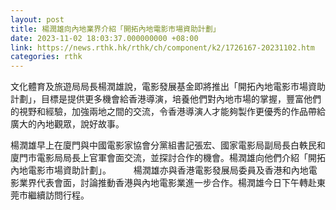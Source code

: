 ```yaml
---
layout: post
title: 楊潤雄向內地業界介紹「開拓內地電影市場資助計劃」
date: 2023-11-02 18:03:37.000000000 +08:00
link: https://news.rthk.hk/rthk/ch/component/k2/1726167-20231102.htm
categories: rthk
---
```


文化體育及旅遊局局長楊潤雄說，電影發展基金即將推出「開拓內地電影市場資助計劃」，目標是提供更多機會給香港導演，培養他們對內地市場的掌握，豐富他們的視野和經驗，加強兩地之間的交流，令香港導演人才能夠製作更優秀的作品帶給廣大的內地觀眾，說好故事。

楊潤雄早上在廈門與中國電影家協會分黨組書記張宏、國家電影局副局長白軼民和廈門市電影局局長上官軍會面交流，並探討合作的機會。楊潤雄向他們介紹「開拓內地電影市場資助計劃」。
　　 
楊潤雄亦與香港電影發展局委員及香港和內地電影業界代表會面，討論推動香港與內地電影業進一步合作。楊潤雄今日下午轉赴東莞市繼續訪問行程。
